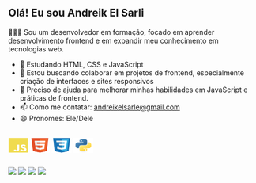 ##  Olá! Eu sou Andreik El Sarli
👨🏽‍💻 Sou um desenvolvedor em formação, focado em aprender desenvolvimento frontend e em expandir meu conhecimento em tecnologias web.

- 🌱 Estudando HTML, CSS e JavaScript
- 👯 Estou buscando colaborar em projetos de frontend, especialmente criação de interfaces e sites responsivos
- 🤔 Preciso de ajuda para melhorar minhas habilidades em JavaScript e práticas de frontend.
- 📫 Como me contatar: andreikelsarle@gmail.com
- 😄 Pronomes: Ele/Dele

<div style="display: inline_block"><br>
  <img align="center" alt="Ak-Js" height="30" width="40" src="https://raw.githubusercontent.com/devicons/devicon/master/icons/javascript/javascript-plain.svg"> 
  <img align="center" alt="Ak-HTML" height="30" width="40" src="https://raw.githubusercontent.com/devicons/devicon/master/icons/html5/html5-original.svg">
  <img align="center" alt="Ak-CSS" height="30" width="40" src="https://raw.githubusercontent.com/devicons/devicon/master/icons/css3/css3-original.svg">
  <img align="center" alt="Ak-Python" height="30" width="40" src="https://raw.githubusercontent.com/devicons/devicon/master/icons/python/python-original.svg">
</div>  

##
<div>   
  <a href="https://wa.me/5571985185287" target="_blank"><img src="https://img.shields.io/badge/WhatsApp-25D366?style=for-the-badge&logo=whatsapp&logoColor=white"></a>
  <a href="https://www.instagram.com/dreeik" target="_blank"><img src="https://img.shields.io/badge/-Instagram-%23E4405F?style=for-the-badge&logo=instagram&logoColor=white" target="_blank"></a>
  <a href = "mailto:andreikelsarle@gmail.com"><img src="https://img.shields.io/badge/Gmail-D14836?style=for-the-badge&logo=gmail&logoColor=white"></a>
   <a href = "https://web.facebook.com/dreik.santos/?locale=pt_BR"><img src="https://img.shields.io/badge/Facebook-1877F2?style=for-the-badge&logo=facebook&logoColor=white"></a>  
</div>


